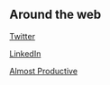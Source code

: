 ## Around the web

[Twitter](https://twitter.com/amcclosky)

[LinkedIn](https://www.linkedin.com/in/amcclosky/)

[Almost Productive](https://almostproductive.com)
